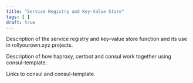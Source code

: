 ```yaml
---
title: "Service Registry and Key-Value Store"
tags: [ ]
draft: true
---
```


Description of the service registry and key-value store function and its use in rollyourown.xyz projects.

Description of how haproxy, certbot and consul work together using consul-template.

Links to consul and consul-template.
